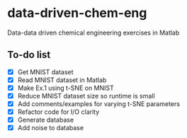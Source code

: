 # data-driven-chem-eng
Data-data driven chemical engineering exercises in Matlab

## To-do list

- [x] Get MNIST dataset
- [x] Read MNIST dataset in Matlab
- [x] Make Ex.1 using t-SNE on MNIST
- [X] Reduce MNIST dataset size so runtime is small
- [X] Add comments/examples for varying t-SNE parameters
- [X] Refactor code for I/O clarity
- [X] Generate database
- [X] Add noise to database